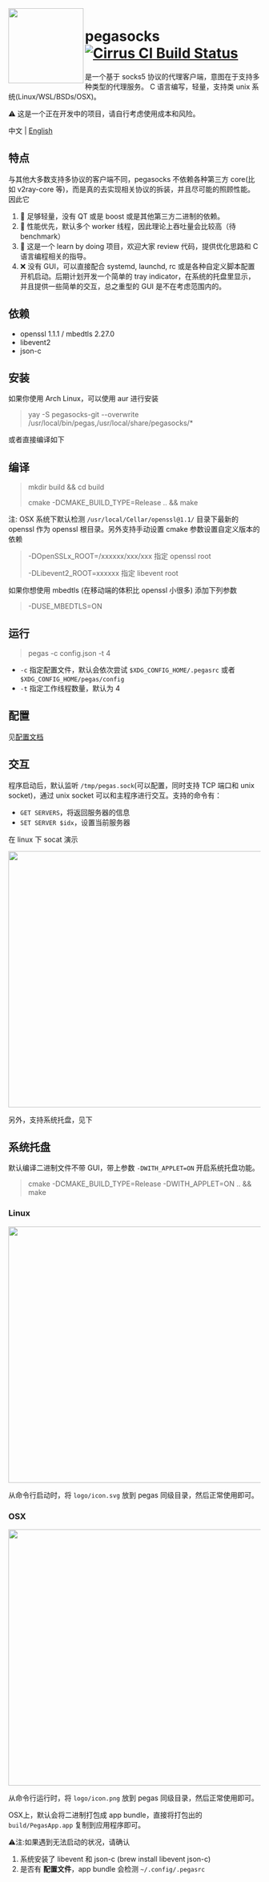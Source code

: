 <img src="./logo/icon.svg" width="150" align="left" />

# pegasocks [![Cirrus CI Build Status](https://api.cirrus-ci.com/github/chux0519/pegasocks.svg)](https://cirrus-ci.com/github/chux0519/pegasocks)

是一个基于 socks5 协议的代理客户端，意图在于支持多种类型的代理服务。
C 语言编写，轻量，支持类 unix 系统(Linux/WSL/BSDs/OSX)。

⚠️ 这是一个正在开发中的项目，请自行考虑使用成本和风险。

中文 | [English](./README_en.md)

## 特点

与其他大多数支持多协议的客户端不同，pegasocks 不依赖各种第三方 core(比如 v2ray-core 等)，而是真的去实现相关协议的拆装，并且尽可能的照顾性能。因此它

1. 🍃 足够轻量，没有 QT 或是 boost 或是其他第三方二进制的依赖。
2. 🚀 性能优先，默认多个 worker 线程，因此理论上吞吐量会比较高（待benchmark）
3. 🚥 这是一个 learn by doing 项目，欢迎大家 review 代码，提供优化思路和 C 语言编程相关的指导。
4. ❌ 没有 GUI，可以直接配合 systemd, launchd, rc 或是各种自定义脚本配置开机启动。后期计划开发一个简单的 tray indicator，在系统的托盘里显示，并且提供一些简单的交互，总之重型的 GUI 是不在考虑范围内的。

## 依赖

- openssl 1.1.1 / mbedtls 2.27.0
- libevent2
- json-c

## 安装

如果你使用 Arch Linux，可以使用 aur 进行安装

> yay -S pegasocks-git --overwrite /usr/local/bin/pegas,/usr/local/share/pegasocks/*

或者直接编译如下

## 编译

> mkdir build && cd build
>
> cmake -DCMAKE_BUILD_TYPE=Release .. && make


注: OSX 系统下默认检测 `/usr/local/Cellar/openssl@1.1/` 目录下最新的 openssl 作为 openssl 根目录。另外支持手动设置 cmake 参数设置自定义版本的依赖

> -DOpenSSLx_ROOT=/xxxxxx/xxx/xxx 指定 openssl root
> 
> -DLibevent2_ROOT=xxxxxx  指定 libevent root

如果你想使用 mbedtls (在移动端的体积比 openssl 小很多) 添加下列参数

> -DUSE_MBEDTLS=ON

## 运行

> pegas -c config.json -t 4

- `-c` 指定配置文件，默认会依次尝试 `$XDG_CONFIG_HOME/.pegasrc` 或者 `$XDG_CONFIG_HOME/pegas/config` 
- `-t` 指定工作线程数量，默认为 4

## 配置

见[配置文档](https://github.com/chux0519/pegasocks/wiki/%E9%85%8D%E7%BD%AE%E8%AF%B4%E6%98%8E)


## 交互

程序启动后，默认监听 `/tmp/pegas.sock`(可以配置，同时支持 TCP 端口和 unix socket)，通过 unix socket 可以和主程序进行交互。支持的命令有：

- `GET SERVERS`，将返回服务器的信息
- `SET SERVER $idx`，设置当前服务器

在 linux 下 socat 演示

<img src="https://i.imgur.com/dlFuKtg.png" width="512" />

另外，支持系统托盘，见下

## 系统托盘

默认编译二进制文件不带 GUI，带上参数 `-DWITH_APPLET=ON` 开启系统托盘功能。

> cmake -DCMAKE_BUILD_TYPE=Release -DWITH_APPLET=ON .. && make

### Linux 

<img src="https://i.imgur.com/Ny0WMJA.png" width="512" />

从命令行启动时，将 `logo/icon.svg` 放到 pegas 同级目录，然后正常使用即可。


### OSX

<img src="https://i.imgur.com/jOA04aU.png" width="512" />

从命令行运行时，将 `logo/icon.png` 放到 pegas 同级目录，然后正常使用即可。

OSX上，默认会将二进制打包成 app bundle，直接将打包出的 `build/PegasApp.app` 复制到应用程序即可。

⚠️注:如果遇到无法启动的状况，请确认

1. 系统安装了 libevent 和 json-c (brew install libevent json-c)
2. 是否有 **配置文件**，app bundle 会检测 `~/.config/.pegasrc`
